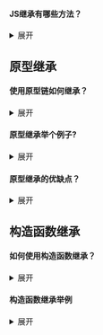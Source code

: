 #### JS继承有哪些方法？

<details>
    <summary>展开</summary>
    <ol>
        <li>类继承</li>
        <li>构造函数继承</li>
        <li>组合继承</li>
        <li>原型继承</li>
        <li>寄生组合式继承</li>
    </ol>
    <p>
        目前我只会原型继承和构造函数继承
    </p>
</details>


## 原型继承

#### 使用原型链如何继承？

<details>
    <summary>展开</summary>
    <p>
        按照我的理解，就是重写子类的构造函数的prototype，也就是原型对象，指向父类的一个实例对象
    </p>
</details>



#### 原型继承举个例子?

<details>
    <summary>展开</summary>
    <pre><code>function Father() {
    this.property = true;
}
Father.prototype.getFatherValue = function () {
    return this.property;
}
function Son() {
    this.sonProperty = false;
}
<br>
<b>Son.prototype = new Father();</b>
// 也可以这样：（但麻烦了一点）
// var f = new Father();
// Son.prototype = f;
<br>
var instance = new Son();
console.log(instance.property); // true
console.log(instance.getFatherValue()); //true</code></pre>
</details>


#### 原型继承的优缺点？

<details>
    <summary>展开</summary>
    <p>
        优点：
    </p>
    <ol>
        <li>既可以继承构造函数属性和方法，又可以继承原型的属性和方法（构造函数继承方式就只能继承构造函数的属性和方法）</li>
        <li>所有的实例都能共享原型上的方法，这样可以节省内存（如果采用构造函数继承方式，子类的每个实例的方法都是独立的，会浪费很多内存）</li>
    </ol>
    <p>
        缺点：
    </p>
    <ol>
        <li>在创建子类的实例时，没有办法向父类的构造函数传参（构造函数继承方式可以）</li>
        <li>父类的引用类型属性将被所有的子类实例共享，一个子类实例修改这种属性，就会影响所有的实例</li>
    </ol>
</details>



## 构造函数继承

#### 如何使用构造函数继承？

<details>
    <summary>展开</summary>
    <p>按照我的理解，就是在子类的构造函数里用call之类的调用父类的构造函数，这样子类就继承了父类的构造函数的属性和方法（但是没有父类原型的属性和方法哦）</p>
</details>



#### 构造函数继承举例

<details>
    <summary>展开</summary>
    <pre><code>function Parent() {
    this.money = 1;
}
function Child() {
    Parent.call(this) //调用Parent构造函数
}
<br>
var instance = new Child();
console.log(instance.money);</code></pre>
</details>